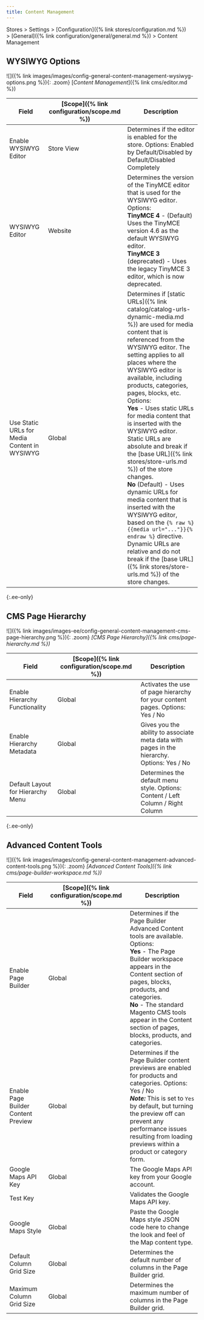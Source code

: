 ```yaml
---
title: Content Management
---
```


Stores > Settings > [Configuration]({% link stores/configuration.md %}) > [General]({% link configuration/general/general.md %}) > Content Management

## WYSIWYG Options

![]({% link images/images/config-general-content-management-wysiwyg-options.png %}){: .zoom}
[_Content Management_]({% link cms/editor.md %})

|Field|[Scope]({% link configuration/scope.md %})|Description|
|--- |--- |--- |
|Enable WYSIWYG Editor|Store View|Determines if the editor is enabled for the store. Options: Enabled by Default/Disabled by Default/Disabled Completely|
|WYSIWYG Editor|Website|Determines the version of the TinyMCE editor that is used for the WYSIWYG editor. Options: <br/>**TinyMCE 4** - (Default) Uses the TinyMCE version 4.6 as the default WYSIWYG editor. <br/>**TinyMCE 3** (deprecated) - Uses the legacy TinyMCE 3 editor, which is now deprecated.|
|Use Static URLs for Media Content in WYSIWYG|Global|Determines if [static URLs]({% link catalog/catalog-urls-dynamic-media.md %}) are used for media content that is referenced from the WYSIWYG editor. The setting applies to all places where the WYSIWYG editor is available, including products, categories, pages, blocks, etc. Options: <br/>**Yes** - Uses static URLs for media content that is inserted with the WYSIWYG editor. Static URLs are absolute and break if the [base URL]({% link stores/store-urls.md %}) of the store changes. <br/>**No** (Default) - Uses dynamic URLs for media content that is inserted with the WYSIWYG editor, based on the  `{% raw %}{{media url="..."}}{% endraw %}` directive. Dynamic URLs are relative and do not break if the [base URL]({% link stores/store-urls.md %}) of the store changes.|

{:.ee-only}
## CMS Page Hierarchy

![]({% link images/images-ee/config-general-content-management-cms-page-hierarchy.png %}){: .zoom}
_[CMS Page Hierarchy]({% link cms/page-hierarchy.md %})_

|Field|[Scope]({% link configuration/scope.md %})|Description|
|--- |--- |--- |
|Enable Hierarchy Functionality|Global|Activates the use of page hierarchy for your content pages. Options: Yes / No|
|Enable Hierarchy Metadata|Global|Gives you the ability to associate meta data with pages in the hierarchy. Options: Yes / No|
|Default Layout for Hierarchy Menu|Global|Determines the default menu style. Options: Content / Left Column / Right Column|

{:.ee-only}
## Advanced Content Tools

![]({% link images/images/config-general-content-management-advanced-content-tools.png %}){: .zoom}
_[Advanced Content Tools]({% link cms/page-builder-workspace.md %})_

|Field|[Scope]({% link configuration/scope.md %})|Description|
|--- |--- |--- |
|Enable Page Builder|Global|Determines if the Page Builder Advanced Content tools are available. Options: <br/>**Yes** - The Page Builder workspace appears in the Content section of pages, blocks, products, and categories. <br/>**No** - The standard Magento CMS tools appear in the Content section of pages, blocks, products, and categories.|
|Enable Page Builder Content Preview|Global|Determines if the Page Builder content previews are enabled for products and categories. Options: Yes / No <br/>**_Note:_** This is set to `Yes` by default, but turning the preview off can prevent any performance issues resulting from loading previews within a product or category form.|
|Google Maps API Key|Global|The Google Maps API key from your Google account.|
|Test Key||Validates the Google Maps API key.|
|Google Maps Style|Global|Paste the Google Maps style JSON code here to change the look and feel of the Map content type.|
|Default Column Grid Size|Global|Determines the default number of columns in the Page Builder grid.|
|Maximum Column Grid Size|Global|Determines the maximum number of columns in the Page Builder grid.|

